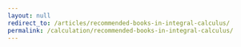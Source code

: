 ```yaml
---
layout: null
redirect_to: /articles/recommended-books-in-integral-calculus/
permalink: /calculation/recommended-books-in-integral-calculus/
---
```

